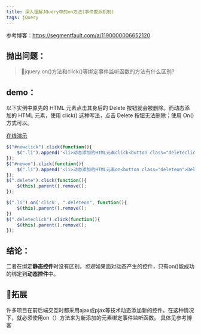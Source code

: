 ```yaml
---
title: 深入理解JQuery中的on方法(事件委派机制)
tags: jQuery
---
```

参考博客：https://segmentfault.com/a/1190000006652120

## 抛出问题：
>jquery on()方法和click()等绑定事件监听函数的方法有什么区别?

## demo：
以下实例中原先的 HTML 元素点击其身后的 Delete 按钮就会被删除。而动态添加的 HTML 元素，使用 click() 这种写法，点击 Delete 按钮无法删除；使用 On() 方式可以。

[在线演示](https://c.runoob.com/codedemo/5357)

```js
$("#newclick").click(function(){ 
    $(".li").append('<li>动态添加的HTML元素click<button class="deleteclick">Delete</button></li>'); 
});
$("#newon").click(function(){ 
    $(".li").append('<li>动态添加的HTML元素on<button class="deleteon">Delete</button></li>'); 
});
$(".delete").click(function(){ 
    $(this).parent().remove(); 
}); 

$(".li").on('click', ".deleteon", function(){
    $(this).parent().remove(); 
})
$(".deleteclick").click(function(){ 
    $(this).parent().remove(); 
});
```

## 结论：
二者在绑定**静态控件**时没有区别，*但是*如果面对动态产生的控件，只有on()能成功的绑定到**动态控件**中。 

## 拓展
许多项目在前后端交互时都采用ajax或pjax等技术动态添加新的控件。在这种情况下，就必须使用on（）方法来为新添加的元素绑定事件监听函数。
具体见参考博客